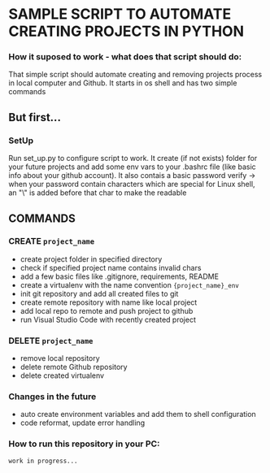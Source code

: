 # SAMPLE SCRIPT TO AUTOMATE CREATING PROJECTS IN PYTHON

### How it suposed to work - what does that script should do:
That simple script should automate creating and removing projects process in local computer and Github. It starts in os shell and has two simple commands

## But first...

### SetUp
Run set_up.py to configure script to work. It create (if not exists) folder for your future projects and add some env vars to your .bashrc file (like basic info about your github account). It also contais a basic password verify -> when your password contain characters which are special for Linux shell, an "\\" is added before that char to make the readable

## COMMANDS

### CREATE `project_name`

- create project folder in specified directory 
- check if specified project name contains invalid chars
- add a few basic files like .gitignore, requirements, README
- create a virtualenv with the name convention `{project_name}_env`
- init git repository and add all created files to git
- create remote repository with name like local project
- add local repo to remote and push project to github
- run Visual Studio Code with recently created project

### DELETE `project_name`

- remove local repository
- delete remote Github repository
- delete created virtualenv

### Changes in the future

- auto create environment variables and add them to shell configuration
- code reformat, update error handling

### How to run this repository in your PC:
 ```work in progress...```